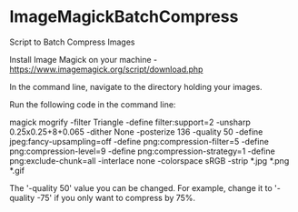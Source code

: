 # ImageMagickBatchCompress
Script to Batch Compress Images


Install Image Magick on your machine - https://www.imagemagick.org/script/download.php

In the command line, navigate to the directory holding your images.

Run the following code in the command line:

magick mogrify -filter Triangle -define filter:support=2 -unsharp 0.25x0.25+8+0.065 -dither None -posterize 136 -quality 50 -define jpeg:fancy-upsampling=off -define png:compression-filter=5 -define png:compression-level=9 -define png:compression-strategy=1 -define png:exclude-chunk=all -interlace none -colorspace sRGB -strip *.jpg *.png *.gif



The '-quality 50' value you can be changed. For example, change it to '-quality -75' if you only want to compress by 75%. 




